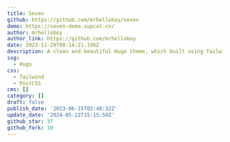 ```yaml
---
title: Seven
github: https://github.com/mrhelloboy/seven
demo: https://seven-demo.supcat.cn/
author: mrhelloboy
author_link: https://github.com/mrhelloboy
date: 2023-11-29T08:14:21.196Z
description: A clean and beautiful Hugo theme, which built using Tailwind CSS.
ssg:
  - Hugo
css:
  - Tailwind
  - PostCSS
cms: []
category: []
draft: false
publish_date: '2023-06-15T02:48:32Z'
update_date: '2024-05-22T15:15:59Z'
github_star: 37
github_fork: 10
---
```


